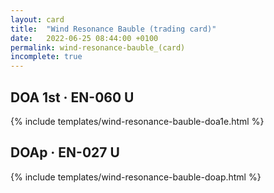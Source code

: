 ```yaml
---
layout: card
title:  "Wind Resonance Bauble (trading card)"
date:   2022-06-25 08:44:00 +0100
permalink: wind-resonance-bauble_(card)
incomplete: true
---
```


## DOA 1st &middot; EN-060 U

{% include templates/wind-resonance-bauble-doa1e.html %}


## DOAp &middot; EN-027 U

{% include templates/wind-resonance-bauble-doap.html %}
